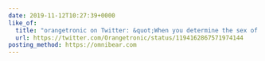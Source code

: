 ```yaml
---
date: 2019-11-12T10:27:39+0000
like_of:
  title: "orangetronic on Twitter: &quot;When you determine the sex of …"
  url: https://twitter.com/Orangetronic/status/1194162867571974144
posting_method: https://omnibear.com
---
```

